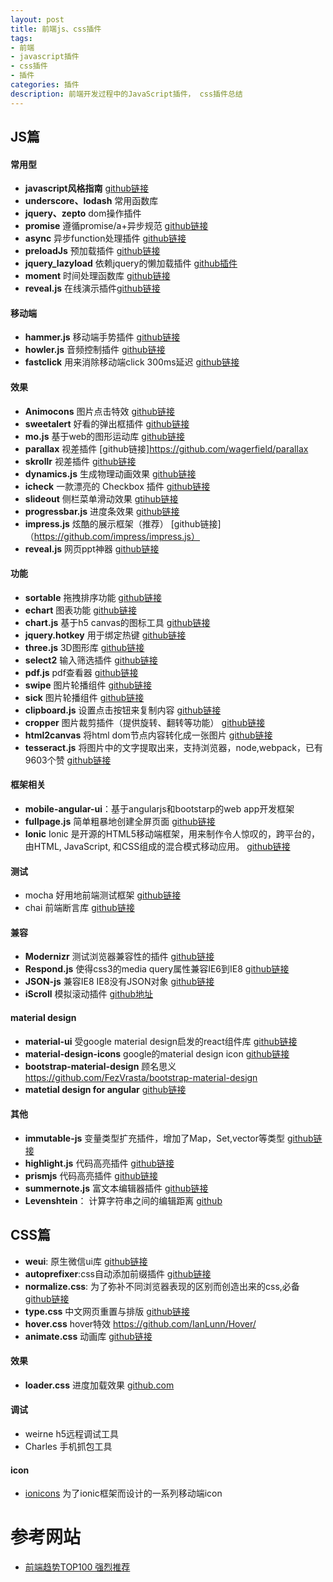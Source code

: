 ```yaml
---
layout: post
title: 前端js、css插件
tags:
- 前端
- javascript插件
- css插件
- 插件
categories: 插件
description: 前端开发过程中的JavaScript插件， css插件总结
---
```



## JS篇
#### 常用型
- **javascript风格指南** [github链接](https://github.com/airbnb/javascript)
- __underscore、lodash__ 常用函数库
- __jquery、zepto__ dom操作插件
- **promise** 遵循promise/a+异步规范  [github链接](https://github.com/then/promise)
- **async** 异步function处理插件 [github链接](https://github.com/caolan/async)
- **preloadJs** 预加载插件 [github链接](https://github.com/CreateJS/PreloadJS)
- **jquery_lazyload** 依赖jquery的懒加载插件 [github插件](https://github.com/tuupola/jquery_lazyload)
- **moment** 时间处理函数库 [github链接](https://github.com/moment/moment)
- **reveal.js** 在线演示插件[github链接](https://github.com/hakimel/reveal.js)



#### 移动端
- **hammer.js** 移动端手势插件 [github链接](https://github.com/hammerjs/hammer.js)
- **howler.js** 音频控制插件 [github链接](https://github.com/goldfire/howler.js)
- **fastclick** 用来消除移动端click 300ms延迟 [github链接](https://github.com/ftlabs/fastclick)

#### 效果

- **Animocons** 图片点击特效 [github链接](https://github.com/codrops/Animocons/)
- **sweetalert** 好看的弹出框插件 [github链接](https://github.com/t4t5/sweetalert)
- **mo.js** 基于web的图形运动库 [github链接](https://)
- **parallax**  视差插件 [github链接]https://github.com/wagerfield/parallax
- **skrollr** 视差插件 [github链接](https://github.com/Prinzhorn/skrollr)
- **dynamics.js** 生成物理动画效果 [github链接](https://github.com/michaelvillar/dynamics.js)
- **icheck** 一款漂亮的 Checkbox 插件 [github链接](https://github.com/fronteed/iCheck)
- **slideout**  侧栏菜单滑动效果  [gtihub链接](https://mango.github.io/slideout/)
- **progressbar.js** 进度条效果 [github链接](https://github.com/kimmobrunfeldt/progressbar.js)
- **impress.js** 炫酷的展示框架（推荐） [github链接]（https://github.com/impress/impress.js）
- **reveal.js** 网页ppt神器 [github链接](https://github.com/hakimel/reveal.js) 

#### 功能
- **sortable**  拖拽排序功能  [github链接](https://github.com/RubaXa/Sortable)
- **echart**  图表功能  [github链接](https://github.com/ecomfe/echarts)
- **chart.js** 基于h5 canvas的图标工具 [github链接](https://github.com/chartjs/Chart.js)
- **jquery.hotkey** 用于绑定热键 [github链接](https://github.com/jeresig/jquery.hotkeys)
- **three.js** 3D图形库 [github链接](https://github.com/mrdoob/three.js)
- **select2** 输入筛选插件 [github链接](https://github.com/select2/select2)
- **pdf.js** pdf查看器 [github链接](https://github.com/mozilla/pdf.js)
- **swipe** 图片轮播组件 [github链接](https://github.com/lyfeyaj/Swipe)
- **sick**  图片轮播组件 [github链接](http://kenwheeler.github.io/slick/)
- **clipboard.js** 设置点击按钮来复制内容 [github链接](https://github.com/zenorocha/clipboard.js)
- **cropper** 图片裁剪插件（提供旋转、翻转等功能） [github链接](https://github.com/fengyuanchen/cropper#options) 
- **html2canvas** 将html dom节点内容转化成一张图片 [github链接](https://github.com/niklasvh/html2canvas)
- **tesseract.js** 将图片中的文字提取出来，支持浏览器，node,webpack，已有9603个赞  [github链接](https://github.com/naptha/tesseract.js)

#### 框架相关
- **mobile-angular-ui**：基于angularjs和bootstarp的web app开发框架
- **fullpage.js** 简单粗暴地创建全屏页面 [github链接](https://github.com/alvarotrigo/fullPage.js)
- **Ionic** Ionic 是开源的HTML5移动端框架，用来制作令人惊叹的，跨平台的，由HTML, JavaScript, 和CSS组成的混合模式移动应用。 [github链接](https://github.com/driftyco/ionic)

#### 测试
- mocha 好用地前端测试框架 [github链接](https://mochajs.org/)
- chai 前端断言库 [github链接](https://github.com/chaijs/chai)

#### 兼容
- **Modernizr** 测试浏览器兼容性的插件 [github链接](https://github.com/Modernizr/Modernizr)
- **Respond.js** 使得css3的media query属性兼容IE6到IE8 [github链接](https://github.com/scottjehl/Respond)
- **JSON-js** 兼容IE8 IE8没有JSON对象 [github链接](https://github.com/douglascrockford/JSON-js)
- **iScroll** 模拟滚动插件 [github地址](https://github.com/cubiq/iscroll)

#### material design
- **material-ui** 受google material design启发的react组件库 [github链接](https://github.com/callemall/material-ui) 
- **material-design-icons** google的material design icon [github链接](https://github.com/google/material-design-icons)
- **bootstrap-material-design** 顾名思义  https://github.com/FezVrasta/bootstrap-material-design
- **matetial design for angular** [github链接](https://github.com/angular/material)

#### 其他
- **immutable-js** 变量类型扩充插件，增加了Map，Set,vector等类型 [github链接](https://github.com/facebook/immutable-js)
- **highlight.js** 代码高亮插件 [github链接](https://github.com/isagalaev/highlight.js)
- **prismjs** 代码高亮插件 [github链接](https://github.com/PrismJS/prism)
- **summernote.js** 富文本编辑器插件 [github链接](https://github.com/summernote/summernote)
-  **Levenshtein**： 计算字符串之间的编辑距离  [github](https://github.com/gf3/Levenshtein)



## CSS篇
- **weui**: 原生微信ui库 [github链接](https://github.com/weui/weui)
- **autoprefixer**:css自动添加前缀插件 [github链接](https://github.com/postcss/autoprefixer)
- **normalize.css**: 为了弥补不同浏览器表现的区别而创造出来的css,必备 [github链接](https://github.com/necolas/normalize.css/)
- **type.css** 中文网页重置与排版 [github链接](https://github.com/sofish/Typo.css)
- **hover.css**  hover特效 https://github.com/IanLunn/Hover/
- **animate.css** 动画库 [github链接](https://github.com/daneden/animate.css)

#### 效果
- **loader.css** 进度加载效果 [github.com](https://github.com/ConnorAtherton/loaders.css)

#### 调试
- weirne h5远程调试工具
- Charles 手机抓包工具

#### icon
- [ionicons](https://github.com/driftyco/ionicons) 为了ionic框架而设计的一系列移动端icon
# 参考网站
- [前端趋势TOP100 强烈推荐](https://www.awesomes.cn/rank?sort=trend)
